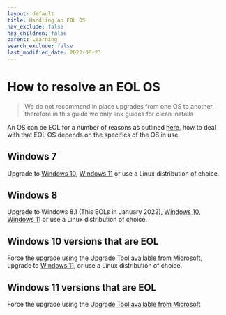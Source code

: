 ```yaml
---
layout: default
title: Handling an EOL OS
nav_exclude: false
has_children: false
parent: Learning
search_exclude: false
last_modified_date: 2022-06-23
---
```


# How to resolve an EOL OS

> We do not recommend in place upgrades from one OS to another, therefore in this guide we only link guides for clean installs

An OS can be EOL for a number of reasons as outlined [here](/docs/meta/supported-os#no-support), how to deal with that EOL OS depends on the specifics of the OS in use.

## Windows 7
Upgrade to [Windows 10](/docs/installations/install-10), [Windows 11](/docs/installations/install-11) or use a Linux distribution of choice.

## Windows 8
Upgrade to Windows 8.1 (This EOLs in January 2022), [Windows 10](/docs/installations/install-10), [Windows 11](/docs/installations/install-11) or use a Linux distribution of choice.

## Windows 10 versions that are EOL
Force the upgrade using the [Upgrade Tool available from Microsoft](https://www.microsoft.com/en-us/software-download/windows10), upgrade to [Windows 11](/docs/installations/install-11), or use a Linux distribution of choice.

## Windows 11 versions that are EOL
Force the upgrade using the [Upgrade Tool available from Microsoft](https://www.microsoft.com/en-us/software-download/windows11)
